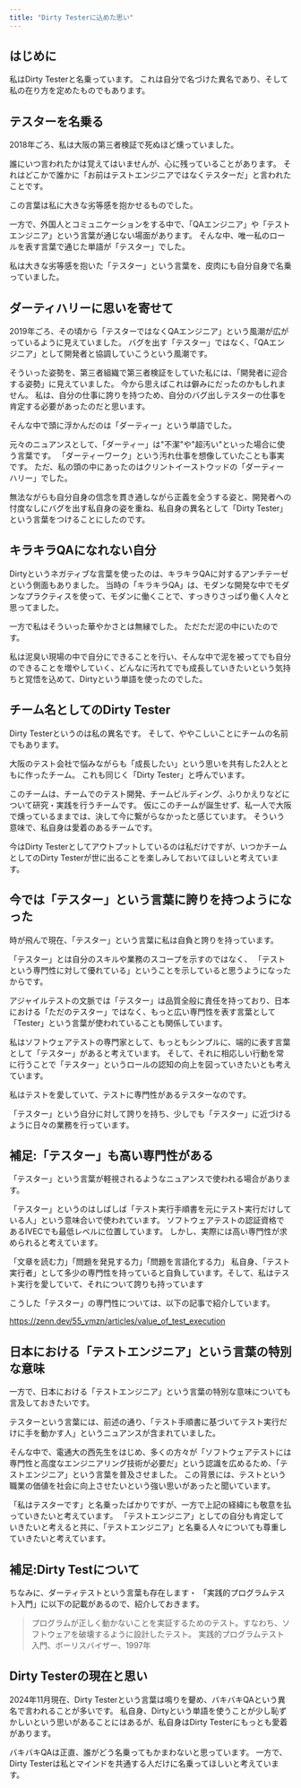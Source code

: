 ```yaml
---
title: "Dirty Testerに込めた思い"
---
```


## はじめに

私はDirty Testerと名乗っています。
これは自分で名づけた異名であり、そして私の在り方を定めたものでもあります。

## テスターを名乗る

2018年ごろ、私は大阪の第三者検証で死ぬほど燻っていました。

誰にいつ言われたかは覚えてはいませんが、心に残っていることがあります。
それはどこかで誰かに「お前はテストエンジニアではなくテスターだ」と言われたことです。

この言葉は私に大きな劣等感を抱かせるものでした。

一方で、外国人とコミュニケーションをする中で、「QAエンジニア」や「テストエンジニア」という言葉が通じない場面があります。
そんな中、唯一私のロールを表す言葉で通じた単語が「テスター」でした。

私は大きな劣等感を抱いた「テスター」という言葉を、皮肉にも自分自身で名乗っていました。

## ダーティハリーに思いを寄せて

2019年ごろ、その頃から「テスターではなくQAエンジニア」という風潮が広がっているように見えていました。
バグを出す「テスター」ではなく、「QAエンジニア」として開発者と協調していこうという風潮です。

そういった姿勢を、第三者組織で第三者検証をしていた私には、「開発者に迎合する姿勢」に見えていました。
今から思えばこれは僻みにだったのかもしれません。
私は、自分の仕事に誇りを持つため、自分のバグ出しテスターの仕事を肯定する必要があったのだと思います。

そんな中で頭に浮かんだのは「ダーティー」という単語でした。

元々のニュアンスとして、「ダーティー」は"不潔"や"超汚い"といった場合に使う言葉です。
「ダーティーワーク」という汚れ仕事を想像していたことも事実です。
ただ、私の頭の中にあったのはクリントイーストウッドの「ダーティーハリー」でした。

無法ながらも自分自身の信念を貫き通しながら正義を全うする姿と、開発者への忖度なしにバグを出す私自身の姿を重ね、私自身の異名として「Dirty Tester」という言葉をつけることにしたのです。

## キラキラQAになれない自分

Dirtyというネガティブな言葉を使ったのは、キラキラQAに対するアンチテーゼという側面もありました。
当時の「キラキラQA」は、モダンな開発な中でモダンなプラクティスを使って、モダンに働くことで、すっきりさっぱり働く人々と思ってました。

一方で私はそういった華やかさとは無縁でした。
ただただ泥の中にいたのです。

私は泥臭い現場の中で自分にできることを行い、そんな中で泥を被ってでも自分のできることを増やしていく、どんなに汚れてでも成長していきたいという気持ちと覚悟を込めて、Dirtyという単語を使ったのでした。

## チーム名としてのDirty Tester

Dirty Testerというのは私の異名です。
そして、ややこしいことにチームの名前でもあります。

大阪のテスト会社で悩みながらも「成長したい」という思いを共有した2人とともに作ったチーム。
これも同じく「Dirty Tester」と呼んでいます。

このチームは、チームでのテスト開発、チームビルディング、ふりかえりなどについて研究・実践を行うチームです。
仮にこのチームが誕生せず、私一人で大阪で燻っているままでは、決して今に繋がらなかったと感じています。
そういう意味で、私自身は愛着のあるチームです。

今はDirty Testerとしてアウトプットしているのは私だけですが、いつかチームとしてのDirty Testerが世に出ることを楽しみしておいてほしいと考えています。

## 今では「テスター」という言葉に誇りを持つようになった

時が飛んで現在、「テスター」という言葉に私は自負と誇りを持っています。

「テスター」とは自分のスキルや業務のスコープを示すのではなく、
「テストという専門性に対して優れている」ということを示していると思うようになったからです。

アジャイルテストの文脈では「テスター」は品質全般に責任を持っており、日本における「ただのテスター」ではなく、もっと広い専門性を表す言葉として「Tester」という言葉が使われていることも関係しています。

私はソフトウェアテストの専門家として、もっともシンプルに、端的に表す言葉として「テスター」があると考えています。
そして、それに相応しい行動を常に行うことで「テスター」というロールの認知の向上を図っていきたいとも考えています。

私はテストを愛していて、テストに専門性があるテスターなのです。

「テスター」という自分に対して誇りを持ち、少しでも「テスター」に近づけるように日々の業務を行っています。

## 補足:「テスター」も高い専門性がある

「テスター」という言葉が軽視されるようなニュアンスで使われる場合があります。

「テスター」というのはしばしば「テスト実行手順書を元にテスト実行だけしている人」という意味合いで使われています。
ソフトウェアテストの認証資格であるIVECでも最低レベルに位置しています。
しかし、実際には高い専門性が求められると考えています。

「文章を読む力」「問題を発見する力」「問題を言語化する力」
私自身、「テスト実行者」として多少の専門性を持っていると自負しています。そして、私はテスト実行を愛していて、それについて誇りも持っています

こうした「テスター」の専門性については、以下の記事で紹介しています。

https://zenn.dev/55_ymzn/articles/value_of_test_execution

## 日本における「テストエンジニア」という言葉の特別な意味

一方で、日本における「テストエンジニア」という言葉の特別な意味についても言及しておきたいです。

テスターという言葉には、前述の通り、「テスト手順書に基づいてテスト実行だけに手を動かす人」というニュアンスが含まれていました。

そんな中で、電通大の西先生をはじめ、多くの方々が「ソフトウェアテストには専門性と高度なエンジニアリング技術が必要だ」という認識を広めるため、「テストエンジニア」という言葉を普及させました。
この背景には、テストという職業の価値を社会に向上させたいという強い思いがあったと聞いています。

「私はテスターです」と名乗ったばかりですが、一方で上記の経緯にも敬意を払っていきたいと考えています。
「テストエンジニア」としての自分も肯定していきたいと考えると共に、「テストエンジニア」と名乗る人々についても尊重していきたいと考えています。

## 補足:Dirty Testについて

ちなみに、ダーティテストという言葉も存在します・
「実践的プログラムテスト入門」に以下の記載があるので、紹介しておきます。

> プログラムが正しく動かないことを実証するためのテスト。すなわち、ソフトウェアを破壊するように設計したテスト。
> 実践的プログラムテスト入門、ボーリスバイザー、1997年

## Dirty Testerの現在と思い

2024年11月現在、Dirty Testerという言葉は鳴りを顰め、バキバキQAという異名で言われることが多いです。
私自身、Dirtyという単語を使うことが少し恥ずかしいという思いがあることにはあるが、私自身はDirty Testerにもっとも愛着があります。

バキバキQAは正直、誰がどう名乗ってもかまわないと思っています。
一方で、Dirty Testerは私とマインドを共通する人だけに名乗ってほしいと考えています。